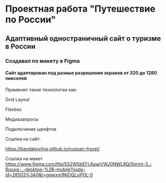 <h1>Проектная работа "Путешествие по России"</h1>

<h2>Адаптивный одностраничный сайт о туризме в России</h2>
<h3>Создавал по макету в Figma</h3>
<h4>Сайт адаптирован под разные разрешения экранов от 320 до 1280 пикселей</h4>

Применял такие технологии как: 

Grid Layout 

Flexbox 

Медиазапросы 

Подключение шрифтов 

 

Ссылка на сайт: 

https://baydakovilya.github.io/russian-travel/

 

Ссылка на макет  https://www.figma.com/file/5S2WSbEFL6awjVWJ0NWL8Q/Sprint-3_-Russia-_-desktop-%2B-mobile?node-id=28503%3A0&t=gqwxm1NlOQLviP0L-0 

